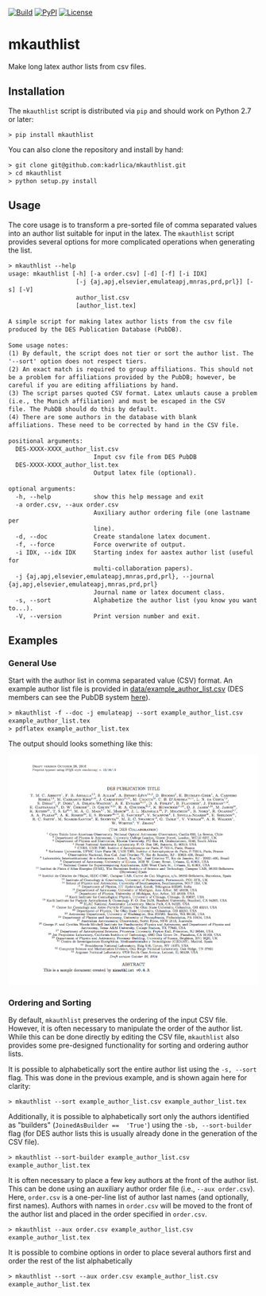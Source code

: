 [![Build](https://img.shields.io/travis/kadrlica/mkauthlist.svg)](https://travis-ci.org/kadrlica/mkauthlist)
[![PyPI](https://img.shields.io/pypi/v/mkauthlist.svg)](https://pypi.python.org/pypi/mkauthlist)
[![License](https://img.shields.io/badge/license-MIT-blue.svg)](../../)

mkauthlist
==========

Make long latex author lists from csv files.

Installation
------------

The ``mkauthlist`` script is distributed via ``pip`` and should work on Python 2.7 or later:

```text
> pip install mkauthlist
```

You can also clone the repository and install by hand:

```text
> git clone git@github.com:kadrlica/mkauthlist.git
> cd mkauthlist
> python setup.py install
```

Usage
-----

The core usage is to transform a pre-sorted file of comma separated values into an author list suitable for input in the latex. The ``mkauthlist`` script provides several options for more complicated operations when generating the list.

```text
> mkauthlist --help
usage: mkauthlist [-h] [-a order.csv] [-d] [-f] [-i IDX]
                   [-j {aj,apj,elsevier,emulateapj,mnras,prd,prl}] [-s] [-V]
                   author_list.csv
                   [author_list.tex]
 
A simple script for making latex author lists from the csv file
produced by the DES Publication Database (PubDB).
 
Some usage notes:
(1) By default, the script does not tier or sort the author list. The
'--sort' option does not respect tiers.
(2) An exact match is required to group affiliations. This should not
be a problem for affiliations provided by the PubDB; however, be
careful if you are editing affiliations by hand.
(3) The script parses quoted CSV format. Latex umlauts cause a problem
(i.e., the Munich affiliation) and must be escaped in the CSV
file. The PubDB should do this by default.
(4) There are some authors in the database with blank
affiliations. These need to be corrected by hand in the CSV file.
 
positional arguments:
  DES-XXXX-XXXX_author_list.csv
                        Input csv file from DES PubDB
  DES-XXXX-XXXX_author_list.tex
                        Output latex file (optional).
 
optional arguments:
  -h, --help            show this help message and exit
  -a order.csv, --aux order.csv
                        Auxiliary author ordering file (one lastname per
                        line).
  -d, --doc             Create standalone latex document.
  -f, --force           Force overwrite of output.
  -i IDX, --idx IDX     Starting index for aastex author list (useful for
                        multi-collaboration papers).
  -j {aj,apj,elsevier,emulateapj,mnras,prd,prl}, --journal {aj,apj,elsevier,emulateapj,mnras,prd,prl}
                        Journal name or latex document class.
  -s, --sort            Alphabetize the author list (you know you want to...).
  -V, --version         Print version number and exit.
```

Examples
--------

### General Use

Start with the author list in comma separated value (CSV) format. An example author list file is provided in [data/example_author_list.csv](data/example_author_list.csv) (DES members can see the PubDB system [here](http://dbweb6.fnal.gov:8080/DESPub/app/PB/pub/author_list/DES-2015-0109_author_list.csv?pubid=109)).

```text
> mkauthlist -f --doc -j emulateapj --sort example_author_list.csv example_author_list.tex
> pdflatex example_author_list.tex
```

The output should looks something like this:

![](data/example_author_list.png)

### Ordering and Sorting

By default, `mkauthlist` preserves the ordering of the input CSV file. However, it is often necessary to manipulate the order of the author list. While this can be done directly by editing the CSV file,  `mkauthlist` also provides some pre-designed functionality for sorting and ordering author lists.

It is possible to alphabetically sort the entire author list using the `-s, --sort` flag. This was done in the previous example, and is shown again here for clarity:
```
> mkauthlist --sort example_author_list.csv example_author_list.tex
```
Additionally, it is possible to alphabetically sort only the authors identified as "builders" (`JoinedAsBuilder ==  'True'`) using the `-sb, --sort-builder` flag (for DES author lists this is usually already done in the generation of the CSV file). 
```
> mkauthlist --sort-builder example_author_list.csv example_author_list.tex
```
It is often necessary to place a few key authors at the front of the author list. This can be done using an auxiliary author order file (i.e., `--aux order.csv`). Here, `order.csv` is a one-per-line list of author last names (and optionally, first names). Authors with names in `order.csv` will be moved to the front of the author list and placed in the order specified in `order.csv`.
```
> mkauthlist --aux order.csv example_author_list.csv example_author_list.tex
```
It is possible to combine options in order to place several authors first and order the rest of the list alphabetically
```
> mkauthlist --sort --aux order.csv example_author_list.csv example_author_list.tex
```
